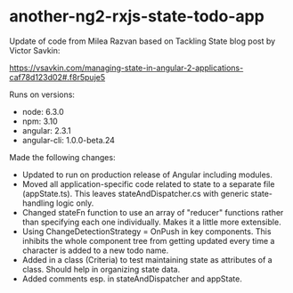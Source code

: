 # another-ng2-rxjs-state-todo-app
Update of code from Milea Razvan based on Tackling State blog post by Victor Savkin: 

https://vsavkin.com/managing-state-in-angular-2-applications-caf78d123d02#.f8r5puje5

Runs on versions: 
 - node: 6.3.0
 - npm: 3.10
 - angular: 2.3.1
 - angular-cli: 1.0.0-beta.24

Made the following changes: 
 - Updated to run on production release of Angular including modules.
 - Moved all application-specific code related to state to a separate file (appState.ts).  This leaves stateAndDispatcher.cs with generic state-handling logic only.  
 - Changed stateFn function to use an array of "reducer" functions rather than specifying each one individually.  Makes it a little more extensible.  
 - Using ChangeDetectionStrategy = OnPush in key components.  This inhibits the whole component tree from getting updated every time a character is added to a new todo name.  
 - Added in a class (Criteria) to test maintaining state as attributes of a class.  Should help in organizing state data.  
 - Added comments esp. in stateAndDispatcher and appState.  
